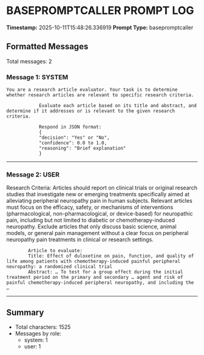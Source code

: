 # BASEPROMPTCALLER PROMPT LOG
**Timestamp:** 2025-10-11T15:48:26.336919
**Prompt Type:** basepromptcaller

## Formatted Messages
Total messages: 2

### Message 1: SYSTEM

```
You are a research article evaluator. Your task is to determine whether research articles are relevant to specific research criteria.

            Evaluate each article based on its title and abstract, and determine if it addresses or is relevant to the given research criteria.

            Respond in JSON format:
            {
            "decision": "Yes" or "No",
            "confidence": 0.0 to 1.0,
            "reasoning": "Brief explanation"
            }
```

---

### Message 2: USER

Research Criteria: Articles should report on clinical trials or original research studies that investigate new or emerging treatments specifically aimed at alleviating peripheral neuropathy pain in human subjects. Relevant articles must focus on the efficacy, safety, or mechanisms of interventions (pharmacological, non-pharmacological, or device-based) for neuropathic pain, including but not limited to diabetic or chemotherapy-induced neuropathy. Exclude articles that only discuss basic science, animal models, or general pain management without a clear focus on peripheral neuropathy pain treatments in clinical or research settings.

            Article to evaluate:
            Title: Effect of duloxetine on pain, function, and quality of life among patients with chemotherapy-induced painful peripheral neuropathy: a randomized clinical trial
            Abstract: … To test for a group effect during the initial treatment period on the primary and secondary … agent and risk of painful chemotherapy-induced peripheral neuropathy, and including the …

---

## Summary
- Total characters: 1525
- Messages by role:
  - system: 1
  - user: 1
